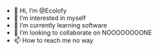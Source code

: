 - 👋 Hi, I’m @Ecolofy
- 👀 I’m interested in myself
- 🌱 I’m currently learning software
- 💞️ I’m looking to collaborate on NOOOOOOOONE
- 📫 How to reach me no way 

<!---
Ecolofy/Ecolofy is a ✨ special ✨ repository because its `README.md` (this file) appears on your GitHub profile.
You can click the Preview link to take a look at your changes.
--->
